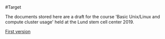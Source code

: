 #Target

The documents stored here are a draft for the course 'Basic Unix/Linux and compute cluster usage' held at the Lund stem cell center 2019.

[First version](index.md)